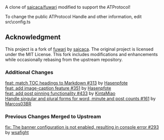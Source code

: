 A clone of [saicaca/fuwari](https://github.com/saicaca/fuwari) modified to support the ATProtocol!

To change the public ATProtocol Handle and other information, edit src\config.ts

## Acknowledgment

This project is a fork of [fuwari](https://github.com/saicaca/fuwari) by [saicaca](https://github.com/saicaca). The original project is licensed under the MIT License. This fork includes modifications and enhancements while occasionally rebasing from the upstream repository.

### Additional Changes

[feat: match TOC headings to Markdown #313](https://github.com/saicaca/fuwari/pull/313) by [Hasenpfote](https://github.com/Hasenpfote)  
[feat: add image-caption feature #351](https://github.com/saicaca/fuwari/pull/351) by [Hasenpfote](https://github.com/Hasenpfote)  
[feat: add post pinning functionality #433](https://github.com/saicaca/fuwari/pull/433) by [KintaMiao](https://github.com/KintaMiao)  
[Handle singular and plural forms for word, minute and post counts #161](https://github.com/saicaca/fuwari/pull/161) by [Marcos03BR](https://github.com/Marcos03BR)  

### Previous Changes Merged to Upstream
[fix: The banner configuration is not enabled, resulting in console error #293](https://github.com/saicaca/fuwari/pull/293) by [wsafight](https://github.com/wsafight)  

